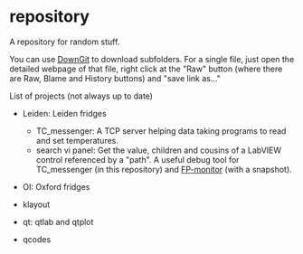 # repository
A repository for random stuff.

You can use [DownGit](https://minhaskamal.github.io/DownGit/#/home) to download subfolders. For a single file, just open the detailed webpage of that file, right click at the "Raw" button (where there are Raw, Blame and History buttons) and "save link as..."


List of projects (not always up to date)

- Leiden: Leiden fridges
  - TC_messenger: A TCP server helping data taking programs to read and set temperatures.
  - search vi panel: Get the value, children and cousins of a LabVIEW control referenced by a "path". A useful debug tool for TC_messenger (in this repository) and [FP-monitor](https://github.com/cover-me/FP-monitor) (with a snapshot).

- OI: Oxford fridges

- klayout

- qt: qtlab and qtplot

- qcodes
